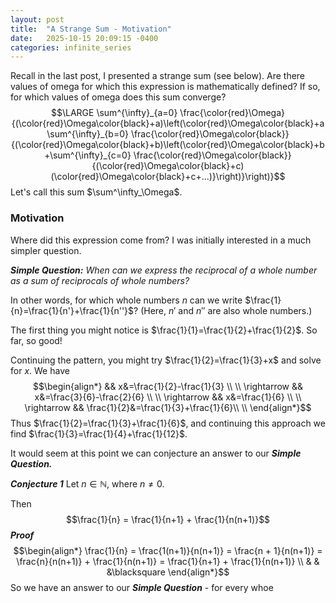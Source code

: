 ```yaml
---
layout: post
title:  "A Strange Sum - Motivation"
date:   2025-10-15 20:09:15 -0400
categories: infinite_series
---
```


Recall in the last post, I presented a strange sum (see below).
Are there values of omega for which this expression is mathematically defined?
If so, for which values of omega does this sum converge?
$$\LARGE \sum^{\infty}_{a=0} \frac{\color{red}\Omega}{(\color{red}\Omega\color{black}+a)\left(\color{red}\Omega\color{black}+a\sum^{\infty}_{b=0} \frac{\color{red}\Omega\color{black}}{(\color{red}\Omega\color{black}+b)\left(\color{red}\Omega\color{black}+b+\sum^{\infty}_{c=0} \frac{\color{red}\Omega\color{black}}{(\color{red}\Omega\color{black}+c)(\color{red}\Omega\color{black}+c+...)}\right)}\right)}$$
Let's call this sum $\sum^\infty_\Omega$.

### Motivation
Where did this expression come from?
I was initially interested in a much simpler question.

***Simple Question:*** *When can we express the reciprocal of a whole number as a sum of reciprocals of whole numbers?*

In other words, for which whole numbers $n$ can we write $\frac{1}{n}=\frac{1}{n'}+\frac{1}{n''}$?
(Here, $n'$ and $n''$ are also whole numbers.)

The first thing you might notice is $\frac{1}{1}=\frac{1}{2}+\frac{1}{2}$.
So far, so good!

Continuing the pattern, you might try  $\frac{1}{2}=\frac{1}{3}+x$ and solve for $x.$
We have   $$\begin{align*}
&& x&=\frac{1}{2}-\frac{1}{3} \\  \\
\rightarrow && x&=\frac{3}{6}-\frac{2}{6} \\ \\
\rightarrow && x&=\frac{1}{6} \\ \\
\rightarrow && \frac{1}{2}&=\frac{1}{3}+\frac{1}{6}\\ \\
\end{align*}$$ Thus $\frac{1}{2}=\frac{1}{3}+\frac{1}{6}$, and continuing this approach we find $\frac{1}{3}=\frac{1}{4}+\frac{1}{12}$.


It would seem at this point we can conjecture an answer to our ***Simple Question.***

***Conjecture 1***
Let $n \in \mathbb{N}$, where $n \neq 0$. 

Then $$\frac{1}{n} = \frac{1}{n+1} + \frac{1}{n(n+1)}$$
***Proof***
  $$\begin{align*}
 \frac{1}{n} = \frac{1(n+1)}{n(n+1)} = \frac{n + 1}{n(n+1)}  = \frac{n}{n(n+1)} + \frac{1}{n(n+1)} =  \frac{1}{n+1} + \frac{1}{n(n+1)} \\ 
 & & &\blacksquare
\end{align*}$$
So we have an answer to our ***Simple Question*** - for every whoe







<!--stackedit_data:
eyJoaXN0b3J5IjpbNTU4OTExMzgyLDE3NjUwNzg2NjEsNDk5ND
k4NTQ2LC0yMDcwMTA1LDk2Mzk3MDY4MSwxNDIyODMwMjExXX0=

-->